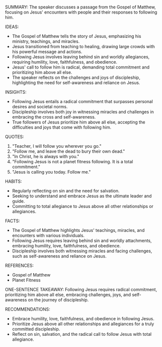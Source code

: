 SUMMARY:
The speaker discusses a passage from the Gospel of Matthew, focusing on Jesus' encounters with people and their responses to following him.

IDEAS:
- The Gospel of Matthew tells the story of Jesus, emphasizing his ministry, teachings, and miracles.
- Jesus transitioned from teaching to healing, drawing large crowds with his powerful message and actions.
- Following Jesus involves leaving behind sin and worldly allegiances, requiring humility, love, faithfulness, and obedience.
- Jesus' call to follow him is radical, demanding total commitment and prioritizing him above all else.
- The speaker reflects on the challenges and joys of discipleship, highlighting the need for self-awareness and reliance on Jesus.

INSIGHTS:
- Following Jesus entails a radical commitment that surpasses personal desires and societal norms.
- Discipleship involves both joy in witnessing miracles and challenges in embracing the cross and self-awareness.
- True followers of Jesus prioritize him above all else, accepting the difficulties and joys that come with following him.

QUOTES:
1. "Teacher, I will follow you wherever you go."
2. "Follow me, and leave the dead to bury their own dead."
3. "In Christ, he is always with you."
4. "Following Jesus is not a planet fitness following. It is a total commitment."
5. "Jesus is calling you today. Follow me."

HABITS:
- Regularly reflecting on sin and the need for salvation.
- Seeking to understand and embrace Jesus as the ultimate leader and guide.
- Committing to total allegiance to Jesus above all other relationships or allegiances.

FACTS:
- The Gospel of Matthew highlights Jesus' teachings, miracles, and encounters with various individuals.
- Following Jesus requires leaving behind sin and worldly attachments, embracing humility, love, faithfulness, and obedience.
- Discipleship involves both witnessing miracles and facing challenges, such as self-awareness and reliance on Jesus.

REFERENCES:
- Gospel of Matthew
- Planet Fitness

ONE-SENTENCE TAKEAWAY:
Following Jesus requires radical commitment, prioritizing him above all else, embracing challenges, joys, and self-awareness on the journey of discipleship.

RECOMMENDATIONS:
- Embrace humility, love, faithfulness, and obedience in following Jesus.
- Prioritize Jesus above all other relationships and allegiances for a truly committed discipleship.
- Reflect on sin, salvation, and the radical call to follow Jesus with total allegiance.